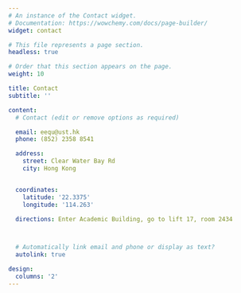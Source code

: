 ```yaml
---
# An instance of the Contact widget.
# Documentation: https://wowchemy.com/docs/page-builder/
widget: contact

# This file represents a page section.
headless: true

# Order that this section appears on the page.
weight: 10

title: Contact
subtitle: ''

content:
  # Contact (edit or remove options as required)

  email: eequ@ust.hk
  phone: (852) 2358 8541

  address:
    street: Clear Water Bay Rd
    city: Hong Kong


  coordinates:
    latitude: '22.3375'
    longitude: '114.263'

  directions: Enter Academic Building, go to lift 17, room 2434



  # Automatically link email and phone or display as text?
  autolink: true

design:
  columns: '2'
---
```


